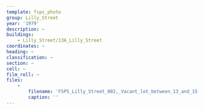 ```yaml
---
template: fsps_photo
group: Lilly_Street
year: '1979'
description: ~
buildings:
    - Lilly_Street/13A_Lilly_Street
coordinates: ~
heading: ~
classification: ~
section: ~
cell: ~
film_roll: ~
files:
    -
        filename: 'FSPS_Lilly_Street_002,_Vacant_lot_between_13_and_15,_17-3-O,_1979.png'
        caption: ''
---
```

